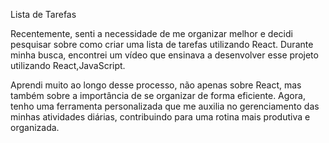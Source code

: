 Lista de Tarefas

Recentemente, senti a necessidade de me organizar melhor e decidi pesquisar sobre como criar uma lista de tarefas utilizando React. Durante minha busca, encontrei um vídeo que ensinava a desenvolver esse projeto utilizando React,JavaScript.

Aprendi muito ao longo desse processo, não apenas sobre React, mas também sobre a importância de se organizar de forma eficiente. Agora, tenho uma ferramenta personalizada que me auxilia no gerenciamento das minhas atividades diárias, contribuindo para uma rotina mais produtiva e organizada.

